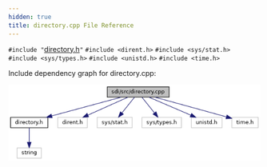 ```yaml
---
hidden: true
title: directory.cpp File Reference
---
```


`#include "`<a href="directory_8h_source.md">directory.h</a>`"`
`#include <dirent.h>`
`#include <sys/stat.h>`
`#include <sys/types.h>`
`#include <unistd.h>`
`#include <time.h>`

Include dependency graph for directory.cpp:

![](directory_8cpp__incl.png)
